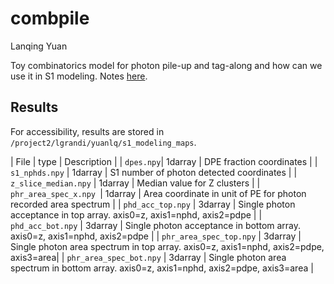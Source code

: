 # combpile

Lanqing Yuan

Toy combinatorics model for photon pile-up and tag-along and how can we use it in S1 modeling. Notes [here](https://xe1t-wiki.lngs.infn.it/doku.php?id=lanqing:photon_pile_up_in_s1#energy_and_position_dependent_single_photon_recorded_area_spectrum).

## Results
For accessibility, results are stored in `/project2/lgrandi/yuanlq/s1_modeling_maps`.

| File | type | Description |
| `dpes.npy`| 1darray | DPE fraction coordinates |
| `s1_nphds.npy` | 1darray | S1 number of photon detected coordinates |
| `z_slice_median.npy` | 1darray | Median value for  Z clusters |
| `phr_area_spec_x.npy `| 1darray | Area coordinate in unit of PE for photon recorded area spectrum | 
| `phd_acc_top.npy` | 3darray | Single photon acceptance in top array. axis0=z, axis1=nphd, axis2=pdpe |
| `phd_acc_bot.npy` | 3darray | Single photon acceptance in bottom array. axis0=z, axis1=nphd, axis2=pdpe |
| `phr_area_spec_top.npy` | 3darray | Single photon area spectrum in top array. axis0=z, axis1=nphd, axis2=pdpe, axis3=area|
| `phr_area_spec_bot.npy` | 3darray | Single photon area spectrum in bottom array. axis0=z, axis1=nphd, axis2=pdpe, axis3=area |